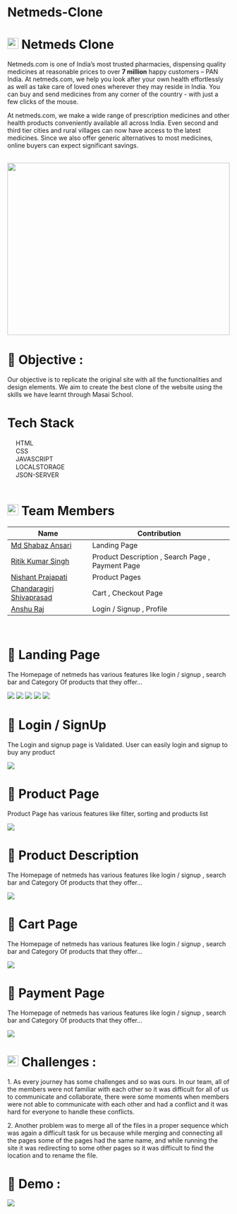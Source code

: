 # Netmeds-Clone

# <img src="https://www.netmeds.com/assets/gloryweb/favicon.png" width="25px"/> Netmeds Clone

<p>Netmeds.com is one of India’s most trusted pharmacies, dispensing quality medicines at reasonable prices to over <b>7 million</b>  happy customers – PAN India. At netmeds.com, we help you look after your own health effortlessly as well as take care of loved ones wherever they may reside in India. You can buy and send medicines from any corner of the country - with just a few clicks of the mouse.</p>

<p>At netmeds.com, we make a wide range of prescription medicines and other health products conveniently available all across India. Even second and third tier cities and rural villages can now have access to the latest medicines. Since we also offer generic alternatives to most medicines, online buyers can expect significant savings.</p>

<br>

<div align="center">
  <img  src="https://franchiselo.in/wp-content/uploads/2020/07/netmeds-franchise-store.jpg" height="390px" width="100%"/>
  </div>
  
 # 🌟 Objective : <br>
 
 <p>Our objective is to replicate the original site with all the functionalities and design elements. We aim to create the best clone of the website using the skills we have learnt through Masai School.</p>
 
 
 # Tech Stack
  <div><img src="https://cdn-icons-png.flaticon.com/512/174/174854.png" width="15px"/> HTML</div>
  <div><img src="https://cdn-icons-png.flaticon.com/512/732/732190.png" width="15px"/> CSS</div>
  <div><img src="https://cdn-icons-png.flaticon.com/512/5968/5968292.png" width="15px"/> JAVASCRIPT</div>
  <div><img src="https://cdn-icons-png.flaticon.com/512/718/718064.png" width="15px"/> LOCALSTORAGE</div>
  <div><img src="https://cdn-icons-png.flaticon.com/512/541/541488.png" width="15px"/> JSON-SERVER</div>
  
  <br>
  
# <img src="https://cdn-icons-png.flaticon.com/512/1534/1534938.png" width="25px"/> Team Members 
 
 | Name            | Contribution                                                                |
| ----------------- | ------------------------------------------------------------------ |
|<a href = "https://github.com/Meshabaz" > Md Shabaz Ansari </a>| Landing Page |
| <a href = "https://github.com/Ritik73011" > Ritik Kumar Singh </a>| Product Description , Search Page , Payment Page|
|<a href = "https://github.com/nishantp15" > Nishant Prajapati </a> | Product Pages |
|<a href = "https://github.com/Shiva4164" > Chandaragiri Shivaprasad </a>| Cart , Checkout Page |
| <a href = "https://github.com/Mr-raaz" >Anshu Raj </a> | Login / Signup , Profile |
 
 <br>
 
 # 🔹 Landing Page 
 <p>The Homepage of netmeds has various features like login / signup , search bar and  Category Of products that they offer...</p>
 <img src="https://drive.google.com/file/d/1MZDMepHFp08M6TQ-Nn1vpbZ1_N8rKpPA/view?usp=sharing"/>
 <img src="https://drive.google.com/file/d/1PT98CnM-FU_xxT9NBkM3mwI40Qa1-kF3/view?usp=sharing"/>
 <img src="https://drive.google.com/file/d/1abfK2KqcSA67p0S4qtjUEBzQ05NZ0Z3U/view?usp=sharing"/>
 <img src="https://drive.google.com/file/d/1KEcK2jeDq5U_oW8C2FqyjJLt1RMas32c/view?usp=sharing"/>
 <img src="https://drive.google.com/file/d/1OcX_SMWrmaXUzgZSAOMigiF8YW44Mj7y/view?usp=sharing"/>
 
 # 🔹 Login / SignUp 
 <p>The Login and signup page is Validated. User can easily login and signup to buy any product</p>
 <img src="https://lh3.googleusercontent.com/drive-viewer/AJc5JmQCU7GRVik7fSHeKCwMZAYQ42NHtfsVICfmG-uEX_mmczEKGKZ09aGV3eAjPYzl6NqdUqJjeMM=w1920-h972"/>
 
 # 🔹 Product Page
 <p>Product Page has various features like filter, sorting and products list</p>
 <img src="https://lh3.googleusercontent.com/drive-viewer/AJc5JmQK-FR62BJXRWcUmTrgTr34aXYiNAuBQ1A6o362iO7bZWQzjd-wTcTaqToONDEiRBjmjeYn-uA=w1920-h972"/>
 
 # 🔹 Product Description
 <p>The Homepage of netmeds has various features like login / signup , search bar and  Category Of products that they offer...</p>
 <img src="https://lh3.googleusercontent.com/drive-viewer/AJc5JmSnZn3Ib24WaDHCLiEzPMcXpRRElCtVPAxr3vEmXTKokFYxUCGJSftHXymr-Ajv3ZuDn7BNMVM=w1920-h972"/>
 
  # 🔹 Cart Page
 <p>The Homepage of netmeds has various features like login / signup , search bar and  Category Of products that they offer...</p>
 <img src="https://lh3.googleusercontent.com/drive-viewer/AJc5JmSnZn3Ib24WaDHCLiEzPMcXpRRElCtVPAxr3vEmXTKokFYxUCGJSftHXymr-Ajv3ZuDn7BNMVM=w1920-h972"/>
 
  # 🔹 Payment Page
 <p>The Homepage of netmeds has various features like login / signup , search bar and  Category Of products that they offer...</p>
 <img src="https://lh3.googleusercontent.com/drive-viewer/AJc5JmSnZn3Ib24WaDHCLiEzPMcXpRRElCtVPAxr3vEmXTKokFYxUCGJSftHXymr-Ajv3ZuDn7BNMVM=w1920-h972"/>
 
    
 # <img src="https://cdn-icons-png.flaticon.com/512/1934/1934019.png" width="25px"/> Challenges :
 
 <p> 1. As every journey has some challenges and so was ours. In our team, all of the members were not familiar with each other so it was difficult for all of us to communicate and collaborate, there were some moments when members were not able to communicate with each other and had a conflict and it was hard for everyone to handle these conflicts. </p>
 
 <p> 2. Another problem was to merge all of the files in a proper sequence which was again a difficult task for us because while merging and connecting all the pages some of the pages had the same name, and while running the site it was redirecting to some other pages so it was difficult to find the location and to rename the file.</p>
 
 
 # 🚀 Demo :
 
 <p><a href ="www.google.com" ><img src = "https://camo.githubusercontent.com/59cde2396da07f6c391795028e4350eb3a99c0186d55161807728d44200c6959/68747470733a2f2f6170692e6e65746c6966792e636f6d2f6170692f76312f6261646765732f62363534633934652d303861362d346237392d623434332d3738333735383162316438642f6465706c6f792d737461747573"/></a></p>
